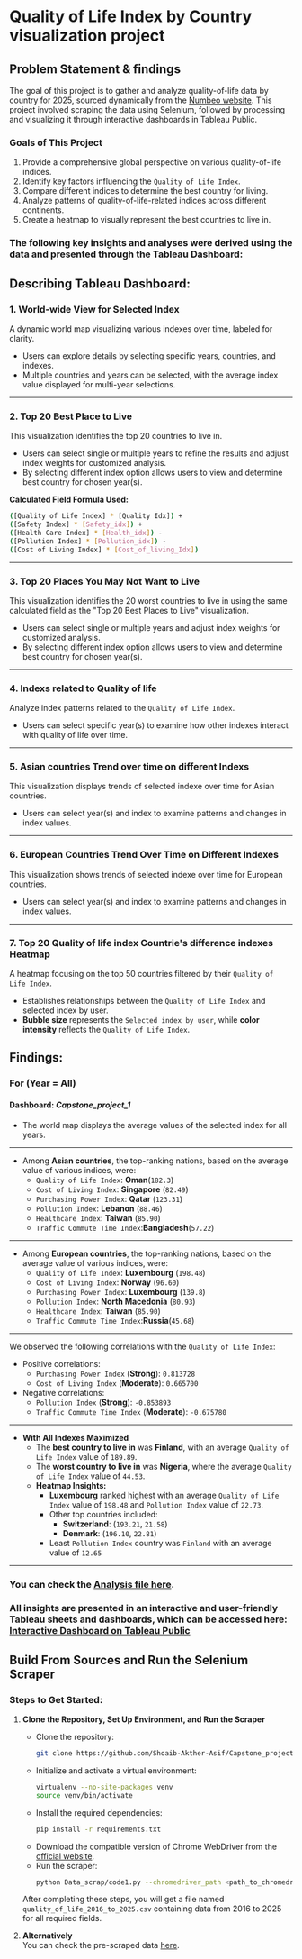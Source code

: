 # Quality of Life Index by Country visualization project
## Problem Statement & findings
The goal of this project is to gather and analyze quality-of-life data by country for 2025, sourced dynamically from the [Numbeo website](https://www.numbeo.com/quality-of-life/rankings_by_country.jsp?title=2025). This project involved scraping the data using Selenium, followed by processing and visualizing it through interactive dashboards in Tableau Public.

### **Goals of This Project**

1. Provide a comprehensive global perspective on various quality-of-life indices.  
2. Identify key factors influencing the `Quality of Life Index`.  
3. Compare different indices to determine the best country for living.  
4. Analyze patterns of quality-of-life-related indices across different continents.  
5. Create a heatmap to visually represent the best countries to live in.  

### The following key insights and analyses were derived using the data and presented through the Tableau Dashboard:
## Describing Tableau Dashboard:

### 1. **World-wide View for Selected Index**
A dynamic world map visualizing various indexes over time, labeled for clarity.  
- Users can explore details by selecting specific years, countries, and indexes.  
- Multiple countries and years can be selected, with the average index value displayed for multi-year selections.
---

### 2. **Top 20 Best Place to Live**
This visualization identifies the top 20 countries to live in.  
- Users can select single or multiple years to refine the results and adjust index weights for customized analysis.  
- By selecting different index option allows users to view and determine best country for chosen year(s).  

**Calculated Field Formula Used:**
```bash
([Quality of Life Index] * [Quality Idx]) + 
([Safety Index] * [Safety_idx]) +
([Health Care Index] * [Health_idx]) -
([Pollution Index] * [Pollution_idx]) -
([Cost of Living Index] * [Cost_of_living_Idx])
```
---
### 3. **Top 20 Places You May Not Want to Live**
This visualization identifies the 20 worst countries to live in using the same calculated field as the "Top 20 Best Places to Live" visualization.  
- Users can select single or multiple years and adjust index weights for customized analysis.  
- By selecting different index option allows users to view and determine best country for chosen year(s).

---

### 4. **Indexs related to Quality of life**
Analyze index patterns related to the `Quality of Life Index`.  
- Users can select specific year(s) to examine how other indexes interact with quality of life over time.
---

### 5. **Asian countries Trend over time on different Indexs**
This visualization displays trends of selected indexe over time for Asian countries.  
- Users can select year(s) and index to examine patterns and changes in index values.

---

### 6. **European Countries Trend Over Time on Different Indexes**
This visualization shows trends of selected indexe over time for European countries.  
- Users can select year(s) and index to examine patterns and changes in index values.

---

### 7. **Top 20 Quality of life index Countrie's difference indexes Heatmap**
A heatmap focusing on the top 50 countries filtered by their `Quality of Life Index`.  
- Establishes relationships between the `Quality of Life Index` and selected index by user.  
- **Bubble size** represents the `Selected index by user`, while **color intensity** reflects the `Quality of Life Index`.

## Findings:

### **For (Year = All)**  
#### Dashboard: *Capstone_project_1*    
  - The world map displays the average values of the selected index for all years.
---
  - Among **Asian countries**, the top-ranking nations, based on the average value of various indices, were:  
    - `Quality of Life Index`: **Oman**(`182.3`)  
    - `Cost of Living Index`: **Singapore** (`82.49`)  
    - `Purchasing Power Index`: **Qatar** (`123.31`)  
    - `Pollution Index`: **Lebanon** (`88.46`)  
    - `Healthcare Index`: **Taiwan** (`85.90`)
    - `Traffic Commute Time Index`:**Bangladesh**(`57.22`)
---
  - Among **European countries**, the top-ranking nations, based on the average value of various indices, were:  
    - `Quality of Life Index`: **Luxembourg** (`198.48`)  
    - `Cost of Living Index`: **Norway** (`96.60`)  
    - `Purchasing Power Index`: **Luxembourg** (`139.8`)  
    - `Pollution Index`: **North Macedonia** (`80.93`)  
    - `Healthcare Index`: **Taiwan** (`85.90`)  
    - `Traffic Commute Time Index`:**Russia**(`45.68`)
---
  We observed the following correlations with the `Quality of Life Index`:  
  - Positive correlations:  
    - `Purchasing Power Index` (**Strong**): `0.813728`  
    - `Cost of Living Index` (**Moderate**): `0.665700`  
  - Negative correlations:  
    - `Pollution Index` (**Strong**): `-0.853893`  
    - `Traffic Commute Time Index` (**Moderate**): `-0.675780`  
---
- **With All Indexes Maximized**    
  - The **best country to live in** was **Finland**, with an average `Quality of Life Index` value of `189.89`.  
  - The **worst country to live in** was **Nigeria**, where the average `Quality of Life Index` value of  `44.53`.  
  - **Heatmap Insights:**  
    - **Luxembourg** ranked highest with an average `Quality of Life Index` value of `198.48` and `Pollution Index` value of `22.73`.  
    - Other top countries included:  
      - **Switzerland**: (`193.21`, `21.58`)  
      - **Denmark**: (`196.10`, `22.81`)  
    - Least `Pollution Index` country was `Finland` with an average value of `12.65`
 --- 
### You can check the [Analysis file here](https://drive.google.com/drive/folders/1iclRvl1iwMt80xxvAd02UVFXEaWdVnkY?usp=sharing).
### All insights are presented in an interactive and user-friendly Tableau sheets and dashboards, which can be accessed here: [Interactive Dashboard on Tableau Public](https://public.tableau.com/app/profile/md.shoaib.akther.asif/viz/Capstone_project_1_17378065386910/Factorsofqualityoflife)

## Build From Sources and Run the Selenium Scraper

### Steps to Get Started:

1. **Clone the Repository, Set Up Environment, and Run the Scraper**
   - Clone the repository:
     ```bash
     git clone https://github.com/Shoaib-Akther-Asif/Capstone_project_1.git
     ```
   - Initialize and activate a virtual environment:
     ```bash
     virtualenv --no-site-packages venv
     source venv/bin/activate
     ```
   - Install the required dependencies:
     ```bash
     pip install -r requirements.txt
     ```
   - Download the compatible version of Chrome WebDriver from the [official website](https://chromedriver.chromium.org/downloads).  
   - Run the scraper:
     ```bash
     python Data_scrap/code1.py --chromedriver_path <path_to_chromedriver>
     ```

   After completing these steps, you will get a file named `quality_of_life_2016_to_2025.csv` containing data from 2016 to 2025 for all required fields.

2. **Alternatively**  
   You can check the pre-scraped data [here](https://github.com/Shoaib-Akther-Asif/Capstone_project_1/blob/main/Data_scrap/quality_of_life_2016_to_2025.csv).
